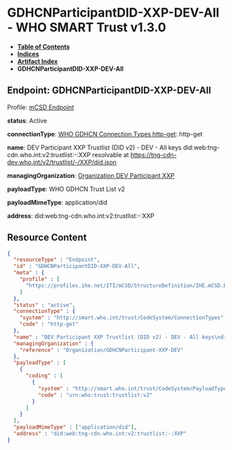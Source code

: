 # GDHCNParticipantDID-XXP-DEV-All - WHO SMART Trust v1.3.0

* [**Table of Contents**](toc.md)
* [**Indices**](indices.md)
* [**Artifact Index**](artifacts.md)
* **GDHCNParticipantDID-XXP-DEV-All**

## Endpoint: GDHCNParticipantDID-XXP-DEV-All

Profile: [mCSD Endpoint](https://profiles.ihe.net/ITI/mCSD/4.0.0/StructureDefinition-IHE.mCSD.Endpoint.html)

**status**: Active

**connectionType**: [WHO GDHCN Connection Types http-get](CodeSystem-ConnectionTypes.md#ConnectionTypes-http-get): http-get

**name**: DEV Participant XXP Trustlist (DID v2) - DEV - All keys did:web:tng-cdn.who.int:v2:trustlist:-:XXP resolvable at https://tng-cdn-dev.who.int/v2/trustlist/-/XXP/did.json

**managingOrganization**: [Organization DEV Participant XXP](Organization-GDHCNParticipant-XXP-DEV.md)

**payloadType**: WHO GDHCN Trust List v2

**payloadMimeType**: application/did

**address**: did:web:tng-cdn.who.int:v2:trustlist:-:XXP



## Resource Content

```json
{
  "resourceType" : "Endpoint",
  "id" : "GDHCNParticipantDID-XXP-DEV-All",
  "meta" : {
    "profile" : [
      "https://profiles.ihe.net/ITI/mCSD/StructureDefinition/IHE.mCSD.Endpoint"
    ]
  },
  "status" : "active",
  "connectionType" : {
    "system" : "http://smart.who.int/trust/CodeSystem/ConnectionTypes",
    "code" : "http-get"
  },
  "name" : "DEV Participant XXP Trustlist (DID v2) - DEV - All keys\ndid:web:tng-cdn.who.int:v2:trustlist:-:XXP\nresolvable at https://tng-cdn-dev.who.int/v2/trustlist/-/XXP/did.json",
  "managingOrganization" : {
    "reference" : "Organization/GDHCNParticipant-XXP-DEV"
  },
  "payloadType" : [
    {
      "coding" : [
        {
          "system" : "http://smart.who.int/trust/CodeSystem/PayloadTypes",
          "code" : "urn:who:trust:trustlist:v2"
        }
      ]
    }
  ],
  "payloadMimeType" : ["application/did"],
  "address" : "did:web:tng-cdn.who.int:v2:trustlist:-:XXP"
}

```
